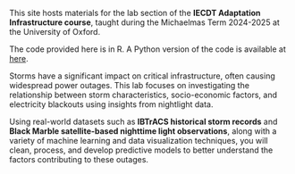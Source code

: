 This site hosts materials for the lab section of the **IECDT Adaptation Infrastructure course**, taught during the Michaelmas Term 2024-2025 at the University of Oxford.

The code provided here is in R. A Python version of the code is available at [here](https://github.com/alisonpeard/iecdt/blob/main/model.ipynb).


Storms have a significant impact on critical infrastructure, often causing widespread power outages. This lab focuses on investigating the relationship between storm characteristics, socio-economic factors, and electricity blackouts using insights from nightlight data.

Using real-world datasets such as **IBTrACS historical storm records** and **Black Marble satellite-based nighttime light observations**, along with a variety of machine learning and data visualization techniques, you will clean, process, and develop predictive models to better understand the factors contributing to these outages.
